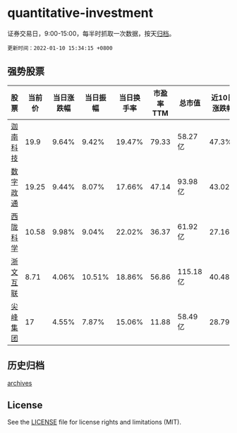 # quantitative-investment

证券交易日，9:00-15:00，每半时抓取一次数据，按天[归档](archives)。

`更新时间：2022-01-10 15:34:15 +0800`

## 强势股票

|股票|当前价|当日涨跌幅|当日振幅|当日换手率|市盈率TTM|总市值|近10日涨跌幅|
|----|----|----|----|----|----|----|----|
|[迦南科技](https://xueqiu.com/S/SZ300412)|19.9|9.64%|9.42%|19.47%|79.33|58.27亿|47.3%|
|[数字政通](https://xueqiu.com/S/SZ300075)|19.25|9.44%|8.07%|17.66%|47.14|93.98亿|43.02%|
|[西陇科学](https://xueqiu.com/S/SZ002584)|10.58|9.98%|9.04%|22.02%|36.37|61.92亿|27.16%|
|[浙文互联](https://xueqiu.com/S/SH600986)|8.71|4.06%|10.51%|18.86%|56.86|115.18亿|40.48%|
|[尖峰集团](https://xueqiu.com/S/SH600668)|17|4.55%|7.87%|15.06%|11.88|58.49亿|28.79%|

## 历史归档

[archives](archives)

## License

See the [LICENSE](LICENSE) file for license rights and limitations (MIT).